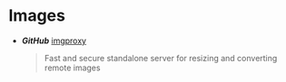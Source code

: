 # Images

- **_GitHub_** [imgproxy](https://github.com/DarthSim/imgproxy)

  > Fast and secure standalone server for resizing and converting remote images
